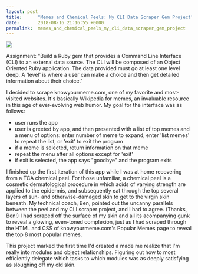 ```yaml
---
layout: post
title:      "Memes and Chemical Peels: My CLI Data Scraper Gem Project"
date:       2018-08-16 21:16:55 +0000
permalink:  memes_and_chemical_peels_my_cli_data_scraper_gem_project
---
```



![](http://oi63.tinypic.com/2lnn7a.jpg)

<p>Assignment: "Build a Ruby gem that provides a Command Line Interface (CLI) to an external data source. The CLI will be composed of an Object Oriented Ruby application. The data provided must go at least one level deep. A 'level' is where a user can make a choice and then get detailed information about their choice."

<p>I decided to scrape knowyourmeme.com, one of my favorite and most-visited websites. It's basically Wikipedia for memes, an invaluable resource in this age of ever-evolving web humor. My goal for the interface was as follows:

* user runs the app
* user is greeted by app, and then presented with a list of top memes and a menu of options: enter number of meme to expand, enter 'list memes' to repeat the list, or 'exit' to exit the program
* if a meme is selected, return information on that meme
* repeat the menu after all options except for 'exit'
* if exit is selected, the app says "goodbye" and the program exits

<p>I finished up the first iteration of this app while I was at home recovering from a TCA chemical peel. For those unfamiliar, a chemical peel is a cosmetic dermatological procedure in which acids of varying strength are applied to the epidermis, and subsequently eat through the top several layers of sun- and otherwise-damaged skin to get to the virgin skin beneath. My technical coach, Ben, pointed out the uncanny parallels between the peel and my CLI scraper project, and I had to agree. (Thanks, Ben!) I had scraped off the surface of my skin and all its acompanying gunk to reveal a glowing, even-toned complexion, just as I had scraped through the HTML and CSS of knowyourmeme.com's Popular Memes page to reveal the top 8 most popular memes.

<p>This project marked the first time I'd created a made me realize that I'm really into modules and object relationships. Figuring out how to most efficiently delegate which tasks to which modules was as deeply satisfying as sloughing off my old skin.
